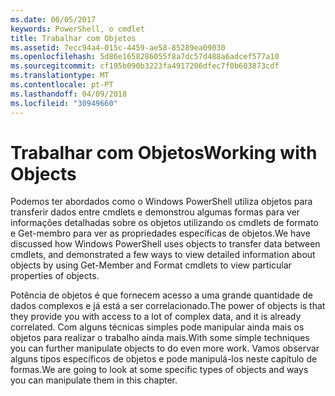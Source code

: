 ```yaml
---
ms.date: 06/05/2017
keywords: PowerShell, o cmdlet
title: Trabalhar com Objetos
ms.assetid: 7ecc94a4-015c-4459-ae58-85289ea09030
ms.openlocfilehash: 5d86e1658286055f8a7dc57d488a6adcef577a10
ms.sourcegitcommit: cf195b090b3223fa4917206dfec7f0b603873cdf
ms.translationtype: MT
ms.contentlocale: pt-PT
ms.lasthandoff: 04/09/2018
ms.locfileid: "30949660"
---
```

# <a name="working-with-objects"></a><span data-ttu-id="0ca18-103">Trabalhar com Objetos</span><span class="sxs-lookup"><span data-stu-id="0ca18-103">Working with Objects</span></span>

<span data-ttu-id="0ca18-104">Podemos ter abordados como o Windows PowerShell utiliza objetos para transferir dados entre cmdlets e demonstrou algumas formas para ver informações detalhadas sobre os objetos utilizando os cmdlets de formato e Get-membro para ver as propriedades específicas de objetos.</span><span class="sxs-lookup"><span data-stu-id="0ca18-104">We have discussed how Windows PowerShell uses objects to transfer data between cmdlets, and demonstrated a few ways to view detailed information about objects by using Get-Member and Format cmdlets to view particular properties of objects.</span></span>

<span data-ttu-id="0ca18-105">Potência de objetos é que fornecem acesso a uma grande quantidade de dados complexos e já está a ser correlacionado.</span><span class="sxs-lookup"><span data-stu-id="0ca18-105">The power of objects is that they provide you with access to a lot of complex data, and it is already correlated.</span></span> <span data-ttu-id="0ca18-106">Com alguns técnicas simples pode manipular ainda mais os objetos para realizar o trabalho ainda mais.</span><span class="sxs-lookup"><span data-stu-id="0ca18-106">With some simple techniques you can further manipulate objects to do even more work.</span></span> <span data-ttu-id="0ca18-107">Vamos observar alguns tipos específicos de objetos e pode manipulá-los neste capítulo de formas.</span><span class="sxs-lookup"><span data-stu-id="0ca18-107">We are going to look at some specific types of objects and ways you can manipulate them in this chapter.</span></span>